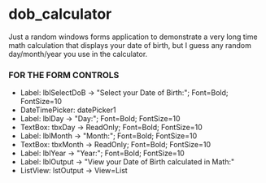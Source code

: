 # dob_calculator
Just a random windows forms application to demonstrate a very long time math calculation that displays your date of birth, but I guess any random day/month/year you use in the calculator.

### FOR THE FORM CONTROLS
- Label: lblSelectDoB -> "Select your Date of Birth:"; Font=Bold; FontSize=10
- DateTimePicker: datePicker1 
- Label: lblDay -> "Day:"; Font=Bold; FontSize=10
- TextBox: tbxDay -> ReadOnly; Font=Bold; FontSize=10
- Label: lblMonth -> "Month:"; Font=Bold; FontSize=10
- TextBox: tbxMonth -> ReadOnly; Font=Bold; FontSize=10
- Label: lblYear -> "Year:"; Font=Bold; FontSize=10
- Label: lblOutput -> "View your Date of Birth calculated in Math:" 
- ListView: lstOutput -> View=List

